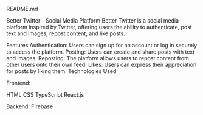 README.md

Better Twitter - Social Media Platform
Better Twitter is a social media platform inspired by Twitter, offering users the ability to authenticate, post text and images, repost content, and like posts.

Features
Authentication: Users can sign up for an account or log in securely to access the platform.
Posting: Users can create and share posts with text and images.
Reposting: The platform allows users to repost content from other users onto their own feed.
Likes: Users can express their appreciation for posts by liking them.
Technologies Used

Frontend:

HTML
CSS
TypeScript
React.js

Backend:
Firebase
